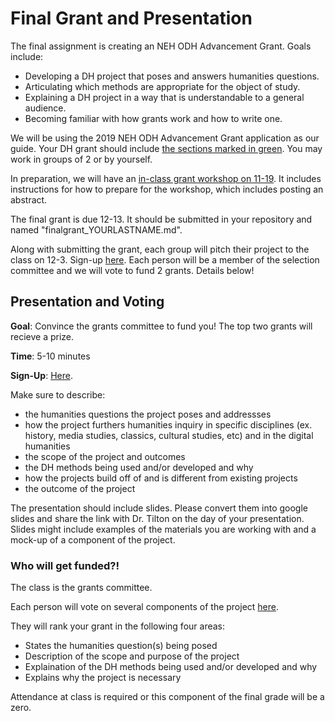 # Final Grant and Presentation

The final assignment is creating an NEH ODH Advancement Grant. Goals include:

- Developing a DH project that poses and answers humanities questions.
- Articulating which methods are appropriate for the object of study. 
- Explaining a DH project in a way that is understandable to a general audience.
- Becoming familiar with how grants work and how to write one.

We will be using the 2019 NEH ODH Advancement Grant application as our guide.
Your DH grant should include 
[the sections marked in green](https://github.com/nolauren/2018introdh/blob/master/finalgrant.pdf). 
You may work in groups of 2 or by yourself. 

In preparation, we will have an [in-class grant workshop on 11-19](https://github.com/nolauren/2018introdh/blob/master/lab10_grantworkshop.md).
It includes instructions for how to prepare for the workshop, which includes posting an abstract. 

The final grant is due 12-13. It should be submitted in your repository and named "finalgrant_YOURLASTNAME.md".

Along with submitting the grant, each group will pitch their project to the class on 12-3. 
Sign-up [here](https://docs.google.com/spreadsheets/d/1ZLt54GigU9prI0jdyIo7S08O-LZ1KqnOQkBstKMIMHs/edit?usp=sharing).
Each person will be a member of the selection committee and we will vote to fund 2 grants. Details below!  



## Presentation and Voting


**Goal**: Convince the grants committee to fund you! The top two grants will recieve a prize. 

**Time**: 5-10 minutes

**Sign-Up**: [Here](https://docs.google.com/spreadsheets/d/16QmvP4v1C9oYBT_S_s36eYO5PVkgwdzOZxGs0cf4DqA/edit?usp=sharing).


Make sure to describe:
 - the humanities questions the project poses and addressses
 - how the project furthers humanities inquiry in specific disciplines (ex. history, media studies, classics, cultural studies, etc) and in the digital humanities 
 - the scope of the project and outcomes
 - the DH methods being used and/or developed and why
 - how the projects build off of and is different from existing projects
 - the outcome of the project


The presentation should include slides. Please convert them into google slides and share the link with Dr. Tilton on the day of your presentation. 
Slides might include examples of the materials you are working with and a mock-up of a component of the project.



### Who will get funded?!

The class is the grants committee. 

Each person will vote on several components of the project [here](https://docs.google.com/forms/d/e/1FAIpQLSfhIh2ghossqAU5h1e0oTlJl1MeriCLLrHbM6qHUs2TtDyDEA/viewform?usp=sf_link).

They will rank your grant in the following four areas:

- States the humanities question(s) being posed 
- Description of the scope and purpose of the project
- Explaination of the DH methods being used and/or developed and why
- Explains why the project is necessary

 
Attendance at class is required or this component of the final grade will be a zero. 
 





